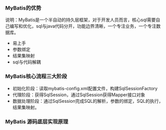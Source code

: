 ### MyBatis的优势
说明：MyBatis是一个半自动的持久层框架，对于开发人员而言，核心sql需要自己编写和优化，sql与java代码分开，功能边界清晰，一个专注业务，一个专注数据库。
* 易上手
* 参数绑定
* 结果集映射
* sql与代码解耦
### MyBatis核心流程三大阶段
* 初始化阶段：读取mybatis-config.xml配置文件，构建SqlSessionFactory
* 代理阶段：获得SqlSession，通过SqlSession获得Mapper接口对象
* 数据处理阶段：通过SqlSession完成SQL的解析，参数的绑定，SQL的执行，结果集映射。

### MyBatis 源码底层实现原理
